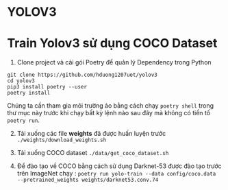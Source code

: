 # YOLOV3
# Train Yolov3 sử dụng COCO Dataset
1. Clone project và cài gói Poetry để quản lý Dependency trong Python
```
git clone https://github.com/hduong1207uet/yolov3
cd yolov3
pip3 install poetry --user
poetry install
```

Chúng ta cần tham gia môi trường ảo bằng cách chạy ```poetry shell``` trong thư mục này trước khi chạy bất kỳ lệnh nào sau đây mà không có tiền tố ```poetry run```.

2. Tải xuống các file **weights** đã được huấn luyện trước
```./weights/download_weights.sh```
  
3. Tải xuống COCO dataset
```./data/get_coco_dataset.sh```
  
4. Để đào tạo về COCO bằng cách sử dụng Darknet-53 được đào tạo trước trên ImageNet chạy :
```poetry run yolo-train --data config/coco.data  --pretrained_weights weights/darknet53.conv.74```

